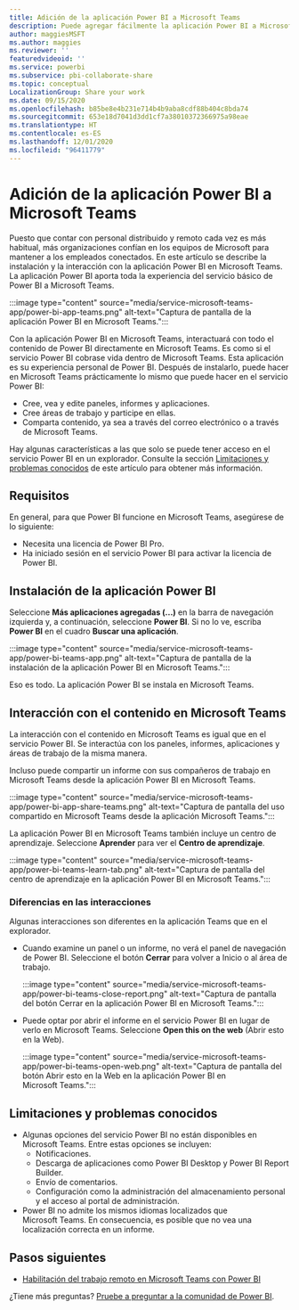 ```yaml
---
title: Adición de la aplicación Power BI a Microsoft Teams
description: Puede agregar fácilmente la aplicación Power BI a Microsoft Teams. La aplicación Power BI aporta toda la experiencia del servicio básico de Power BI a Microsoft Teams.
author: maggiesMSFT
ms.author: maggies
ms.reviewer: ''
featuredvideoid: ''
ms.service: powerbi
ms.subservice: pbi-collaborate-share
ms.topic: conceptual
LocalizationGroup: Share your work
ms.date: 09/15/2020
ms.openlocfilehash: b85be8e4b231e714b4b9aba8cdf88b404c8bda74
ms.sourcegitcommit: 653e18d7041d3dd1cf7a38010372366975a98eae
ms.translationtype: HT
ms.contentlocale: es-ES
ms.lasthandoff: 12/01/2020
ms.locfileid: "96411779"
---
```

# <a name="add-the-power-bi-app-to-microsoft-teams"></a>Adición de la aplicación Power BI a Microsoft Teams

Puesto que contar con personal distribuido y remoto cada vez es más habitual, más organizaciones confían en los equipos de Microsoft para mantener a los empleados conectados. En este artículo se describe la instalación y la interacción con la aplicación Power BI en Microsoft Teams. La aplicación Power BI aporta toda la experiencia del servicio básico de Power BI a Microsoft Teams.

:::image type="content" source="media/service-microsoft-teams-app/power-bi-app-teams.png" alt-text="Captura de pantalla de la aplicación Power BI en Microsoft Teams.":::

Con la aplicación Power BI en Microsoft Teams, interactuará con todo el contenido de Power BI directamente en Microsoft Teams. Es como si el servicio Power BI cobrase vida dentro de Microsoft Teams. Esta aplicación es su experiencia personal de Power BI. Después de instalarlo, puede hacer en Microsoft Teams prácticamente lo mismo que puede hacer en el servicio Power BI:

- Cree, vea y edite paneles, informes y aplicaciones.
- Cree áreas de trabajo y participe en ellas.
- Comparta contenido, ya sea a través del correo electrónico o a través de Microsoft Teams.

Hay algunas características a las que solo se puede tener acceso en el servicio Power BI en un explorador. Consulte la sección [Limitaciones y problemas conocidos](#known-issues-and-limitations) de este artículo para obtener más información.

## <a name="requirements"></a>Requisitos

En general, para que Power BI funcione en Microsoft Teams, asegúrese de lo siguiente:

- Necesita una licencia de Power BI Pro.
- Ha iniciado sesión en el servicio Power BI para activar la licencia de Power BI.

## <a name="install-the-power-bi-app"></a>Instalación de la aplicación Power BI

Seleccione **Más aplicaciones agregadas (...)** en la barra de navegación izquierda y, a continuación, seleccione **Power BI**. Si no lo ve, escriba **Power BI** en el cuadro **Buscar una aplicación**.

:::image type="content" source="media/service-microsoft-teams-app/power-bi-teams-app.png" alt-text="Captura de pantalla de la instalación de la aplicación Power BI en Microsoft Teams.":::

Eso es todo. La aplicación Power BI se instala en Microsoft Teams.

## <a name="interact-with-your-content-in-microsoft-teams"></a>Interacción con el contenido en Microsoft Teams

La interacción con el contenido en Microsoft Teams es igual que en el servicio Power BI. Se interactúa con los paneles, informes, aplicaciones y áreas de trabajo de la misma manera. 

Incluso puede compartir un informe con sus compañeros de trabajo en Microsoft Teams desde la aplicación Power BI en Microsoft Teams.

:::image type="content" source="media/service-microsoft-teams-app/power-bi-app-share-teams.png" alt-text="Captura de pantalla del uso compartido en Microsoft Teams desde la aplicación Microsoft Teams.":::

La aplicación Power BI en Microsoft Teams también incluye un centro de aprendizaje. Seleccione **Aprender** para ver el **Centro de aprendizaje**.

:::image type="content" source="media/service-microsoft-teams-app/power-bi-teams-learn-tab.png" alt-text="Captura de pantalla del centro de aprendizaje en la aplicación Power BI en Microsoft Teams.":::

### <a name="differences-in-interactions"></a>Diferencias en las interacciones

Algunas interacciones son diferentes en la aplicación Teams que en el explorador.

- Cuando examine un panel o un informe, no verá el panel de navegación de Power BI. Seleccione el botón **Cerrar** para volver a Inicio o al área de trabajo.

    :::image type="content" source="media/service-microsoft-teams-app/power-bi-teams-close-report.png" alt-text="Captura de pantalla del botón Cerrar en la aplicación Power BI en Microsoft Teams.":::

- Puede optar por abrir el informe en el servicio Power BI en lugar de verlo en Microsoft Teams. Seleccione **Open this on the web** (Abrir esto en la Web).

    :::image type="content" source="media/service-microsoft-teams-app/power-bi-teams-open-web.png" alt-text="Captura de pantalla del botón Abrir esto en la Web en la aplicación Power BI en Microsoft Teams.":::

## <a name="known-issues-and-limitations"></a>Limitaciones y problemas conocidos

- Algunas opciones del servicio Power BI no están disponibles en Microsoft Teams. Entre estas opciones se incluyen:
    - Notificaciones.
    - Descarga de aplicaciones como Power BI Desktop y Power BI Report Builder.
    - Envío de comentarios.
    - Configuración como la administración del almacenamiento personal y el acceso al portal de administración.
- Power BI no admite los mismos idiomas localizados que Microsoft Teams. En consecuencia, es posible que no vea una localización correcta en un informe.

## <a name="next-steps"></a>Pasos siguientes

- [Habilitación del trabajo remoto en Microsoft Teams con Power BI](service-collaborate-microsoft-teams.md)

¿Tiene más preguntas? [Pruebe a preguntar a la comunidad de Power BI](https://community.powerbi.com/).
